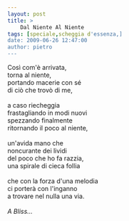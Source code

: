 ```yaml
---
layout: post
title: >
    Dal Niente Al Niente
tags: [speciale,scheggia d'essenza,]
date: 2009-06-26 12:47:00
author: pietro
---
```

Così com'è arrivata,<br/>torna al niente,<br/>portando macerie con sé<br/>di ciò che trovò di me,<br/><br/>a caso riecheggia<br/>frastagliando in modi nuovi<br/>spezzando finalmente<br/>ritornando il poco al niente,<br/><br/>un'avida mano che<br/>noncurante dei lividi<br/>del poco che ho fa razzia,<br/>una spirale di cieca follia<br/><br/>che con la forza d'una melodia<br/>ci porterà con l'inganno<br/>a trovare nel nulla una via.<br/><br/><span style="font-style: italic">A Bliss...</span>
